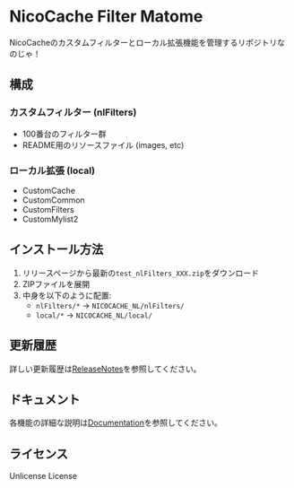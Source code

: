 # NicoCache Filter Matome

NicoCacheのカスタムフィルターとローカル拡張機能を管理するリポジトリなのじゃ！

## 構成

### カスタムフィルター (nlFilters)
- 100番台のフィルター群
- README用のリソースファイル (images, etc)

### ローカル拡張 (local)
- CustomCache
- CustomCommon
- CustomFilters
- CustomMylist2

## インストール方法

1. リリースページから最新の`test_nlFilters_XXX.zip`をダウンロード
2. ZIPファイルを展開
3. 中身を以下のように配置:
   - `nlFilters/*` → `NICOCACHE_NL/nlFilters/`
   - `local/*` → `NICOCACHE_NL/local/`

## 更新履歴

詳しい更新履歴は[ReleaseNotes](nlFilters/198_ReleaseNotes.md)を参照してください。

## ドキュメント

各機能の詳細な説明は[Documentation](nlFilters/199_README.md)を参照してください。

## ライセンス

Unlicense License